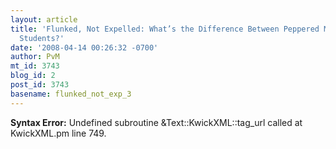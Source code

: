 ```yaml
---
layout: article
title: 'Flunked, Not Expelled: What’s the Difference Between Peppered Moths and Pepperdine
  Students?'
date: '2008-04-14 00:26:32 -0700'
author: PvM
mt_id: 3743
blog_id: 2
post_id: 3743
basename: flunked_not_exp_3
---
```

<p><strong>Syntax Error:</strong> Undefined subroutine &Text::KwickXML::tag_url called at KwickXML.pm line 749.
</p>
